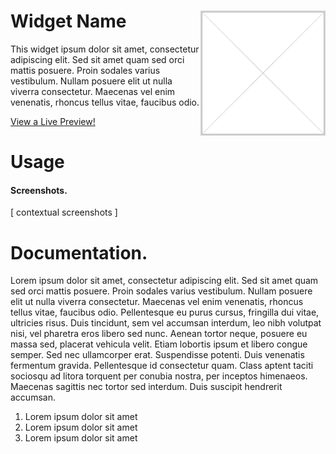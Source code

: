 <h1>
  Widget Name <img align="right" width="200" src="resources/widget.png">
</h1>
This widget ipsum dolor sit amet, consectetur adipiscing elit. Sed sit amet quam sed orci mattis posuere. Proin sodales varius vestibulum. Nullam posuere elit ut nulla viverra consectetur. Maecenas vel enim venenatis, rhoncus tellus vitae, faucibus odio. 

<a href="http://htmlpreview.github.io/?https://github.com/dfagan2/sandbox/tree/master/template/index.html" target="_blank">View a Live Preview!</a>

# Usage

#### Screenshots.

[ contextual screenshots ]

# Documentation.

Lorem ipsum dolor sit amet, consectetur adipiscing elit. Sed sit amet quam sed orci mattis posuere. Proin sodales varius vestibulum. Nullam posuere elit ut nulla viverra consectetur. Maecenas vel enim venenatis, rhoncus tellus vitae, faucibus odio. Pellentesque eu purus cursus, fringilla dui vitae, ultricies risus. Duis tincidunt, sem vel accumsan interdum, leo nibh volutpat nisi, vel pharetra eros libero sed nunc. Aenean tortor neque, posuere eu massa sed, placerat vehicula velit. Etiam lobortis ipsum et libero congue semper. Sed nec ullamcorper erat. Suspendisse potenti. Duis venenatis fermentum gravida. Pellentesque id consectetur quam. Class aptent taciti sociosqu ad litora torquent per conubia nostra, per inceptos himenaeos. Maecenas sagittis nec tortor sed interdum. Duis suscipit hendrerit accumsan.

1. Lorem ipsum dolor sit amet
2. Lorem ipsum dolor sit amet
3. Lorem ipsum dolor sit amet


